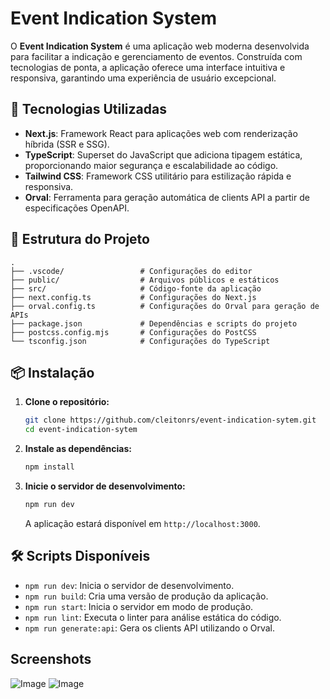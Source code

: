 
# Event Indication System

O **Event Indication System** é uma aplicação web moderna desenvolvida para facilitar a indicação e gerenciamento de eventos. Construída com tecnologias de ponta, a aplicação oferece uma interface intuitiva e responsiva, garantindo uma experiência de usuário excepcional.

## 🚀 Tecnologias Utilizadas

- **Next.js**: Framework React para aplicações web com renderização híbrida (SSR e SSG).
- **TypeScript**: Superset do JavaScript que adiciona tipagem estática, proporcionando maior segurança e escalabilidade ao código.
- **Tailwind CSS**: Framework CSS utilitário para estilização rápida e responsiva.
- **Orval**: Ferramenta para geração automática de clients API a partir de especificações OpenAPI.

## 📁 Estrutura do Projeto

```
.
├── .vscode/                 # Configurações do editor
├── public/                  # Arquivos públicos e estáticos
├── src/                     # Código-fonte da aplicação
├── next.config.ts           # Configurações do Next.js
├── orval.config.ts          # Configurações do Orval para geração de APIs
├── package.json             # Dependências e scripts do projeto
├── postcss.config.mjs       # Configurações do PostCSS
└── tsconfig.json            # Configurações do TypeScript
```

## 📦 Instalação

1. **Clone o repositório:**

   ```bash
   git clone https://github.com/cleitonrs/event-indication-sytem.git
   cd event-indication-sytem
   ```

2. **Instale as dependências:**

   ```bash
   npm install
   ```

3. **Inicie o servidor de desenvolvimento:**

   ```bash
   npm run dev
   ```

   A aplicação estará disponível em `http://localhost:3000`.

## 🛠️ Scripts Disponíveis

- `npm run dev`: Inicia o servidor de desenvolvimento.
- `npm run build`: Cria uma versão de produção da aplicação.
- `npm run start`: Inicia o servidor em modo de produção.
- `npm run lint`: Executa o linter para análise estática do código.
- `npm run generate:api`: Gera os clients API utilizando o Orval.

## Screenshots

![Image](https://github.com/user-attachments/assets/88f725b9-0b67-46e7-af78-d6b40dec4424)
![Image](https://github.com/user-attachments/assets/baf9ec87-53aa-4c05-9d0e-16ab301c9a4b)
